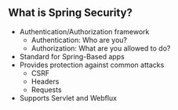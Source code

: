 ## What is Spring Security?

- Authentication/Authorization framework
    - Authentication: Who are you?
    - Authorization: What are you allowed to do?
- Standard for Spring-Based apps
- Provides protection against common attacks
    - CSRF
    - Headers
    - Requests
- Supports Servlet and Webflux